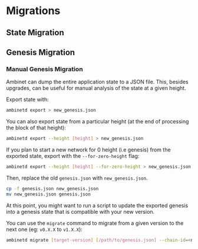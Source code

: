 
# Migrations

## State Migration

## Genesis Migration

### Manual Genesis Migration

Ambinet can dump the entire application state to a JSON file. This, besides upgrades, can be
useful for manual analysis of the state at a given height.

Export state with:

```bash
ambinetd export > new_genesis.json
```

You can also export state from a particular height (at the end of processing the block of that height):

```bash
ambinetd export --height [height] > new_genesis.json
```

If you plan to start a new network for 0 height (i.e genesis) from the exported state, export with the `--for-zero-height` flag:

```bash
ambinetd export --height [height] --for-zero-height > new_genesis.json
```

Then, replace the old `genesis.json` with `new_genesis.json`.

```bash
cp -f genesis.json new_genesis.json
mv new_genesis.json genesis.json
```

At this point, you might want to run a script to update the exported genesis into a genesis state that is compatible with your new version.

You can use the `migrate` command to migrate from a given version to the next one (eg: `v0.X.X` to `v1.X.X`):

```bash
ambinetd migrate [target-version] [/path/to/genesis.json] --chain-id=<new_chain_id> --genesis-time=<yyyy-mm-ddThh:mm:ssZ>
```
